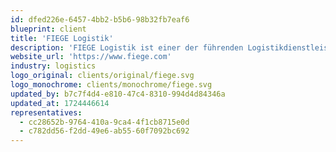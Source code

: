 ```yaml
---
id: dfed226e-6457-4bb2-b5b6-98b32fb7eaf6
blueprint: client
title: 'FIEGE Logistik'
description: 'FIEGE Logistik ist einer der führenden Logistikdienstleister in Europa. Mit über 25.000 Mitarbeitern und 135 Standorten weltweit betreibt das Unternehmen Lager- und Distributionszentren in Europa und Asien. FIEGE ist bekannt für seine Innovationskraft im Bereich E-Commerce-Logistik und seine maßgeschneiderten Logistiklösungen, die auf die individuellen Bedürfnisse seiner Kunden zugeschnitten sind.'
website_url: 'https://www.fiege.com'
industry: logistics
logo_original: clients/original/fiege.svg
logo_monochrome: clients/monochrome/fiege.svg
updated_by: b7c7f4d4-e810-47c4-8310-994d4d84346a
updated_at: 1724446614
representatives:
  - cc28652b-9764-410a-9ca4-4f1cb8715e0d
  - c782dd56-f2dd-49e6-ab55-60f7092bc692
---
```

